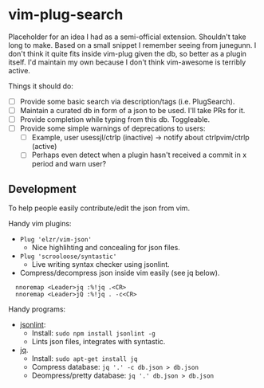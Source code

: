 # vim-plug-search

Placeholder for an idea I had as a semi-official extension.
Shouldn't take long to make.
Based on a small snippet I remember seeing from junegunn.
I don't think it quite fits inside vim-plug given the db, so better as a plugin itself.
I'd maintain my own because I don't think vim-awesome is terribly active.

Things it should do:

- [ ] Provide some basic search via description/tags (i.e. PlugSearch).
- [ ] Maintain a curated db in form of a json to be used. I'll take PRs for it.
- [ ] Provide completion while typing from this db. Toggleable.
- [ ] Provide some simple warnings of deprecations to users:
  - [ ] Example, user usessjl/ctrlp (inactive) -> notify about ctrlpvim/ctrlp (active)
  - [ ] Perhaps even detect when a plugin hasn't received a commit in x period and warn user?

## Development

To help people easily contribute/edit the json from vim.

Handy vim plugins:
- `Plug 'elzr/vim-json'`
  - Nice highlihting and concealing for json files.
- `Plug 'scrooloose/syntastic'`
  - Live writing syntax checker using jsonlint.
- Compress/decompress json inside vim easily (see jq below).
```viml
  nnoremap <Leader>jq :%!jq .<CR>                          
  nnoremap <Leader>jQ :%!jq . -c<CR>
```

Handy programs:
- [jsonlint](https://github.com/zaach/jsonlint):
  - Install: `sudo npm install jsonlint -g`
  - Lints json files, integrates with syntastic.
- [jq](https://stedolan.github.io/jq/).
  - Install: `sudo apt-get install jq`
  - Compress database: `jq '.' -c db.json > db.json`
  - Deompress/pretty database: `jq '.' db.json > db.json`
